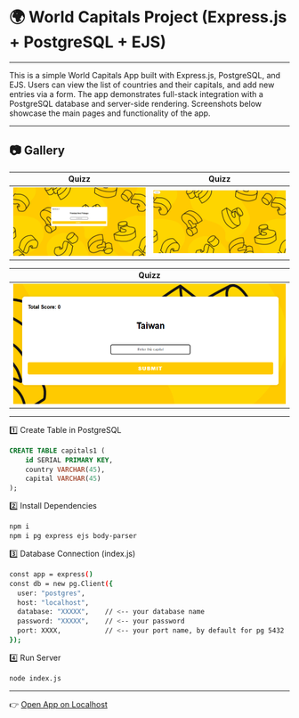 # 🌍 World Capitals Project (Express.js + PostgreSQL + EJS)


---

This is a simple World Capitals App built with Express.js, PostgreSQL, and EJS.
Users can view the list of countries and their capitals, and add new entries via a form.
The app demonstrates full-stack integration with a PostgreSQL database and server-side rendering.
Screenshots below showcase the main pages and functionality of the app.

---

## 📷 Gallery

| Quizz| Quizz|
|--------|--------|
| ![pgq1](pgq1.png) | ![pgq2](pgq2.png) |

| Quizz |
|--------|
| ![pgq3](pgq3.png) |

---

 1️⃣ Create Table in PostgreSQL
```sql
CREATE TABLE capitals1 (
    id SERIAL PRIMARY KEY,
    country VARCHAR(45),
    capital VARCHAR(45)
);
```
2️⃣ Install Dependencies
```bash
npm i
npm i pg express ejs body-parser
```

3️⃣ Database Connection (index.js)
```bash
const app = express()
const db = new pg.Client({
  user: "postgres",
  host: "localhost",
  database: "XXXXX",    // <-- your database name
  password: "XXXXX",    // <-- your password
  port: XXXX,           // <-- your port name, by default for pg 5432
});
```
4️⃣ Run Server
```bash
node index.js
```
---
👉 [Open App on Localhost](http://localhost:3000)
